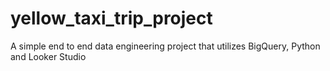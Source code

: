 # yellow_taxi_trip_project
A simple end to end data engineering project that utilizes BigQuery, Python and Looker Studio
